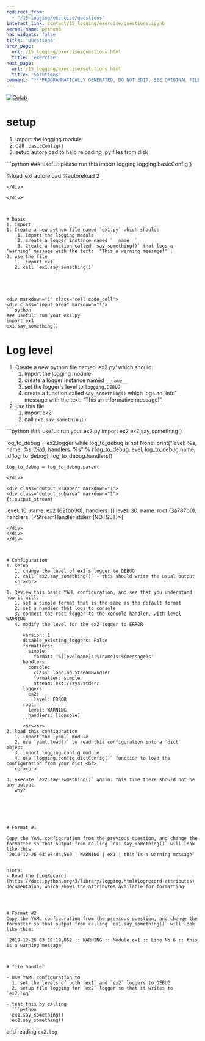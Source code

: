 ```yaml
---
redirect_from:
  - "/15-logging/exercise/questions"
interact_link: content/15_logging/exercise/questions.ipynb
kernel_name: python3
has_widgets: false
title: 'Questions'
prev_page:
  url: /15_logging/exercise/questions.html
  title: 'exercise'
next_page:
  url: /15_logging/exercise/solutions.html
  title: 'Solutions'
comment: "***PROGRAMMATICALLY GENERATED, DO NOT EDIT. SEE ORIGINAL FILES IN /content***"
---
```

<a href="https://colab.research.google.com/github/aviadr1/learn-advanced-python/blob/master/content/15_logging/exercise/questions.ipynb" target="_blank">
<img src="https://colab.research.google.com/assets/colab-badge.svg" 
     title="Open this file in Google Colab" alt="Colab"/>
</a>




# setup
1. import the logging module
2. call `.basicConfig()`
3. setup autoreload to help reloading .py files from disk



<div markdown="1" class="cell code_cell">
<div class="input_area" markdown="1">
```python
### useful: please run this
import logging
logging.basicConfig()

%load_ext autoreload
%autoreload 2

```
</div>

</div>



# Basic
1. import 
1. Create a new python file named `ex1.py` which should:
    1. Import the logging module
    2. create a logger instance named `__name__`
    3. Create a function called `say_something()` that logs a ‘warning’ message with the text: `"This a warning message!"`.
2. use the file
   1. `import ex1`
   2. call `ex1.say_something()`





<div markdown="1" class="cell code_cell">
<div class="input_area" markdown="1">
```python
### useful: run your ex1.py
import ex1
ex1.say_something()

```
</div>

</div>



# Log level

1. Create a new python file named ‘ex2.py‘ which should:
    1. Import the logging module
    2. create a logger instance named `__name__`
    2. set the logger's level to `logging.DEBUG`
    3. create a function called `say_something()` which logs an ‘info’ message with the text: “This an informative message!”.
2. use this file
   1. import ex2
   1. call `ex2.say_something()`



<div markdown="1" class="cell code_cell">
<div class="input_area" markdown="1">
```python
### useful: run your ex2.py
import ex2
ex2.say_something()

log_to_debug = ex2.logger
while log_to_debug is not None:
    print("level: %s, name: %s (%x), handlers: %s" % (
        log_to_debug.level,
        log_to_debug.name,
        id(log_to_debug),
        log_to_debug.handlers))
    
    log_to_debug = log_to_debug.parent

```
</div>

<div class="output_wrapper" markdown="1">
<div class="output_subarea" markdown="1">
{:.output_stream}
```
level: 10, name: ex2 (62fbb30), handlers: []
level: 30, name: root (3a787b0), handlers: [<StreamHandler stderr (NOTSET)>]
```
</div>
</div>
</div>



# Configuration
1. setup
   1. change the level of ex2's logger to DEBUG
   2. call `ex2.say_something()` - this should write the usual output 
   <br><br>
   
1. Review this basic YAML configuration, and see that you understand how it will:
   1. set a simple format that is the same as the default format
   2. set a handler that logs to console
   3. connect the root logger to the console handler, with level WARNING
   4. modify the level for the ex2 logger to ERROR
      ```
      version: 1
      disable_existing_loggers: False
      formatters:
        simple:
          format: '%(levelname)s:%(name)s:%(message)s'
      handlers:
        console:
          class: logging.StreamHandler
          formatter: simple
          stream: ext://sys.stderr
      loggers:
        ex2:
          level: ERROR
      root:
        level: WARNING
        handlers: [console]
      ``` 
      <br><br>
2. load this configuration
   1. import the `yaml` module
   2. use `yaml.load()` to read this configuration into a `dict` object
   3. import logging.config module
   4. use `logging.config.dictConfig()` function to load the configuration from your dict <br>
   <br><br>
   
3. execute `ex2.say_something()` again. this time there should not be any output. 
   why?






# Format #1

Copy the YAML configuration from the previous question, and change the formatter so that output from calling `ex1.say_something()` will look like this
`2019-12-26 03:07:04,560 | WARNING | ex1 | this is a warning message`


hints:
- Read the [LogRecord](https://docs.python.org/3/library/logging.html#logrecord-attributes) documentaion, which shows the attributes available for formatting




# Format #2
Copy the YAML configuration from the previous question, and change the formatter so that output from calling `ex1.say_something()` will look like this: 

`2019-12-26 03:10:19,852 :: WARNING :: Module ex1 :: Line No 6 :: this is a warning message`



# file handler

- Use YAML configuration to
  1. set the levels of both `ex1` and `ex2` loggers to DEBUG
  2. setup file logging for `ex2` logger so that it writes to `ex2.log`
  
- test this by calling 
  ```python
  ex1.say_something()
  ex2.say_something()
  ```
  and reading `ex2.log`


